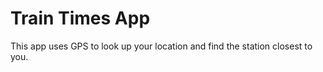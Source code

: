 Train Times App
================

This app uses GPS to look up your location and find the station closest to you.
